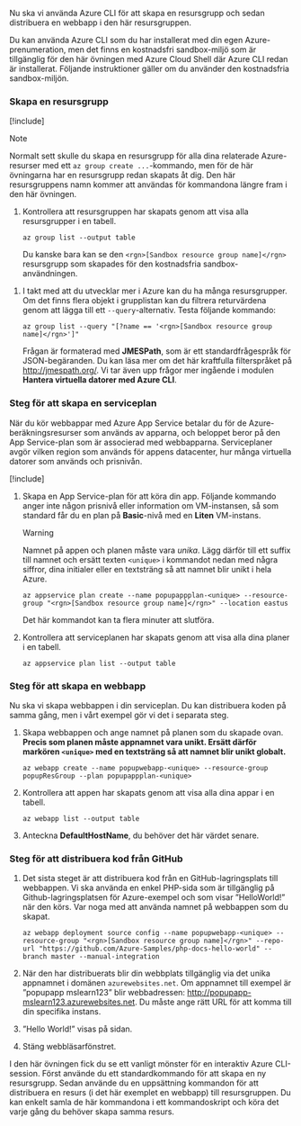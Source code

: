 Nu ska vi använda Azure CLI för att skapa en resursgrupp och sedan distribuera en webbapp i den här resursgruppen.

Du kan använda Azure CLI som du har installerat med din egen Azure-prenumeration, men det finns en kostnadsfri sandbox-miljö som är tillgänglig för den här övningen med Azure Cloud Shell där Azure CLI redan är installerat. Följande instruktioner gäller om du använder den kostnadsfria sandbox-miljön.

### <a name="create-a-resource-group"></a>Skapa en resursgrupp

[!include[](../../../includes/azure-sandbox-activate.md)]

> [!NOTE]
> Normalt sett skulle du skapa en resursgrupp för alla dina relaterade Azure-resurser med ett `az group create ...`-kommando, men för de här övningarna har en resursgrupp redan skapats åt dig. Den här resursgruppens namn kommer att användas för kommandona längre fram i den här övningen.

<!-- TODO: This is original text prior to updates to use the sandbox. These can be worked back in as instructions for people using their own subscriptions. There is one more block like this below. Note that the assignment of RESOURCE_GROUP below would need to be different as well. -->

<!-- 1. Open a bash shell on Linux or macOS, or open the Command Prompt window or PowerShell if working from Windows. -->

<!-- 1. Start the Azure CLI and run the login command.

    ```azurecli
    az login
    ```
    If you do not get an Azure sign-in page in your web browser, follow the command-line instructions and enter an authorization code at [https://aka.ms/devicelogin](https://aka.ms/devicelogin). -->

<!-- 1. Create a resource group.

    ```azurecli
    az group create --location westeurope --name popupResGroup
    ``` -->

1. Kontrollera att resursgruppen har skapats genom att visa alla resursgrupper i en tabell.

    ```azurecli
    az group list --output table
    ```

    Du kanske bara kan se den `<rgn>[Sandbox resource group name]</rgn>` resursgrupp som skapades för den kostnadsfria sandbox-användningen.

<!-- > [!TIP]
> You can also confirm the resource was created in the Azure portal. Open a web browser, sign in to the portal and navigate to the **Resource Groups** section. The new resource group should be displayed in the list. -->

1. I takt med att du utvecklar mer i Azure kan du ha många resursgrupper. Om det finns flera objekt i grupplistan kan du filtrera returvärdena genom att lägga till ett `--query`-alternativ. Testa följande kommando:

    ```azurecli
    az group list --query "[?name == '<rgn>[Sandbox resource group name]</rgn>']"
    ```

    Frågan är formaterad med **JMESPath**, som är ett standardfrågespråk för JSON-begäranden. Du kan läsa mer om det här kraftfulla filterspråket på <http://jmespath.org/>. Vi tar även upp frågor mer ingående i modulen **Hantera virtuella datorer med Azure CLI**.

### <a name="steps-to-create-a-service-plan"></a>Steg för att skapa en serviceplan

När du kör webbappar med Azure App Service betalar du för de Azure-beräkningsresurser som används av apparna, och beloppet beror på den App Service-plan som är associerad med webbapparna. Serviceplaner avgör vilken region som används för appens datacenter, hur många virtuella datorer som används och prisnivån.

[!include[](../../../includes/azure-sandbox-regions-first-mention-note.md)]

1. Skapa en App Service-plan för att köra din app. Följande kommando anger inte någon prisnivå eller information om VM-instansen, så som standard får du en plan på **Basic**-nivå med en **Liten** VM-instans.

    > [!WARNING]
    > Namnet på appen och planen måste vara _unika_. Lägg därför till ett suffix till namnet och ersätt texten `<unique>` i kommandot nedan med några siffror, dina initialer eller en textsträng så att namnet blir unikt i hela Azure.

    ```azurecli
    az appservice plan create --name popupappplan-<unique> --resource-group "<rgn>[Sandbox resource group name]</rgn>" --location eastus
    ```

    Det här kommandot kan ta flera minuter att slutföra.

1. Kontrollera att serviceplanen har skapats genom att visa alla dina planer i en tabell.

    ```azurecli
    az appservice plan list --output table
    ```

### <a name="steps-to-create-a-web-app"></a>Steg för att skapa en webbapp

Nu ska vi skapa webbappen i din serviceplan. Du kan distribuera koden på samma gång, men i vårt exempel gör vi det i separata steg.

1. Skapa webbappen och ange namnet på planen som du skapade ovan. **Precis som planen måste appnamnet vara unikt. Ersätt därför markören `<unique>` med en textsträng så att namnet blir unikt globalt.**
    ```azurecli
    az webapp create --name popupwebapp-<unique> --resource-group popupResGroup --plan popupappplan-<unique>
    ```

1. Kontrollera att appen har skapats genom att visa alla dina appar i en tabell.

    ```azurecli
    az webapp list --output table
    ```

1. Anteckna **DefaultHostName**, du behöver det här värdet senare.

### <a name="steps-to-deploy-code-from-github"></a>Steg för att distribuera kod från GitHub

1. Det sista steget är att distribuera kod från en GitHub-lagringsplats till webbappen. Vi ska använda en enkel PHP-sida som är tillgänglig på Github-lagringsplatsen för Azure-exempel och som visar ”HelloWorld!” när den körs. Var noga med att använda namnet på webbappen som du skapat.

    ```azurecli
    az webapp deployment source config --name popupwebapp-<unique> --resource-group "<rgn>[Sandbox resource group name]</rgn>" --repo-url "https://github.com/Azure-Samples/php-docs-hello-world" --branch master --manual-integration
    ```

1. När den har distribuerats blir din webbplats tillgänglig via det unika appnamnet i domänen `azurewebsites.net`. Om appnamnet till exempel är ”popupapp mslearn123” blir webbadressen: <http://popupapp-mslearn123.azurewebsites.net>. Du måste ange rätt URL för att komma till din specifika instans.

1. ”Hello World!” visas på sidan.

1. Stäng webbläsarfönstret.

I den här övningen fick du se ett vanligt mönster för en interaktiv Azure CLI-session. Först använde du ett standardkommando för att skapa en ny resursgrupp. Sedan använde du en uppsättning kommandon för att distribuera en resurs (i det här exemplet en webbapp) till resursgruppen. Du kan enkelt samla de här kommandona i ett kommandoskript och köra det varje gång du behöver skapa samma resurs.
